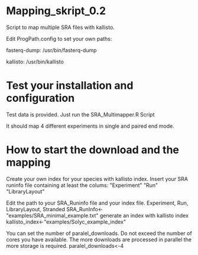 # Mapping_skript_0.2

Script to map multiple SRA files with kallisto.

Edit ProgPath.config to set your own paths:

fasterq-dump: /usr/bin/fasterq-dump

kallisto: /usr/bin/kallisto

# Test your installation and configuration
Test data is provided.
Just run the SRA_Multimapper.R Script

It should map 4 different experiments in single and paired end mode.


# How to start the download and the mapping
Create your own index for your species with kallisto index.
Insert your SRA runinfo file containing at least the colums:
"Experiment" "Run" "LibraryLayout"

Edit the path to your SRA_Runinfo file and your index file.
Experiment, Run, LibraryLayout, Stranded
SRA_RunInfo<-"examples/SRA_minimal_example.txt"
generate an index with kallisto index
kallisto_index<-"examples/Solyc_example_index"

You can set the number of paralel_downloads. Do not exceed the number of cores you have available.
The more downloads are processed in parallel the more storage is required.
paralel_downloads<-4


